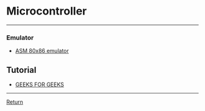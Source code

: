 # Microcontroller

---

### Emulator

- [ASM 80x86 emulator](https://emu8086-microprocessor-emulator.en.softonic.com/)

## Tutorial

- [GEEKS FOR GEEKS](https://www.geeksforgeeks.org/pin-diagram-of-8051-microcontroller/?ref=ml_lbp)

---

[Return](./../HardwareBoard.md)
